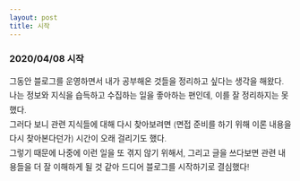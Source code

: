 ```yaml
---
layout: post
title: 시작
---
```


### 2020/04/08 시작

<div style="font-size: 0.9rem; font-weight:300; line-height: 1.6rem;">
그동안 블로그를 운영하면서 내가 공부해온 것들을 정리하고 싶다는 생각을 해왔다.<br>
나는 정보와 지식을 습득하고 수집하는 일을 좋아하는 편인데, 이를 잘 정리하지는 못했다.<br>
그러다 보니 관련 지식들에 대해 다시 찾아보려면 (면접 준비를 하기 위해 이론 내용을 다시 찾아본다던가) 시간이 오래 걸리기도 했다.<br>
그렇기 때문에 나중에 이런 일을 또 겪지 않기 위해서, 그리고 글을 쓰다보면 관련 내용들을 더 잘 이해하게 될 것 같아 드디어 블로그를 시작하기로 결심했다!<br>
</div>
